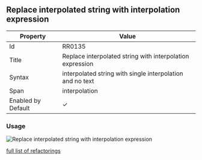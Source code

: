 ## Replace interpolated string with interpolation expression

| Property           | Value                                                     |
| ------------------ | --------------------------------------------------------- |
| Id                 | RR0135                                                    |
| Title              | Replace interpolated string with interpolation expression |
| Syntax             | interpolated string with single interpolation and no text |
| Span               | interpolation                                             |
| Enabled by Default | &#x2713;                                                  |

### Usage

![Replace interpolated string with interpolation expression](../../images/refactorings/ReplaceInterpolatedStringWithInterpolationExpression.png)

[full list of refactorings](Refactorings.md)